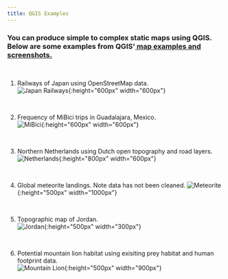 ```yaml
---
title: QGIS Examples
---
```


<h3 text-align="left">You can produce simple to complex static maps using QGIS. Below are some examples from QGIS'<a href="https://qgis.org/en/site/about/screenshots.html"> map examples and screenshots.</a></h3>

<br>

1. Railways of Japan using OpenStreetMap data.<br/> ![Japan Railways](/qgis/img/japan_railways.png){:height="600px" width="600px"}
<br/>

2. Frequency of MiBici trips in Guadalajara, Mexico.<br/> ![MiBici](/qgis/img/guadalajara.png){:height="600px" width="600px"}
<br/>

3. Northern Netherlands using Dutch open topography and road layers.<br/> ![Netherlands](/qgis/img/groningen.jpg){:height="800px" width="600px"}
<br/>

4. Global meteorite landings. Note data has not been cleaned. ![Meteorite](/qgis/img/meteorite.png){:height="500px" width="1000px"}
<br/>

5. Topographic map of Jordan.<br/> ![Jordan](/qgis/img/jordan.jpg){:height="500px" width="300px"}
<br/>

6. Potential mountain lion habitat using exisiting prey habitat and human footprint data.<br/> ![Mountain Lion](/qgis/img/mountain_lion.jpg){:height="500px" width="900px"}<br/>

